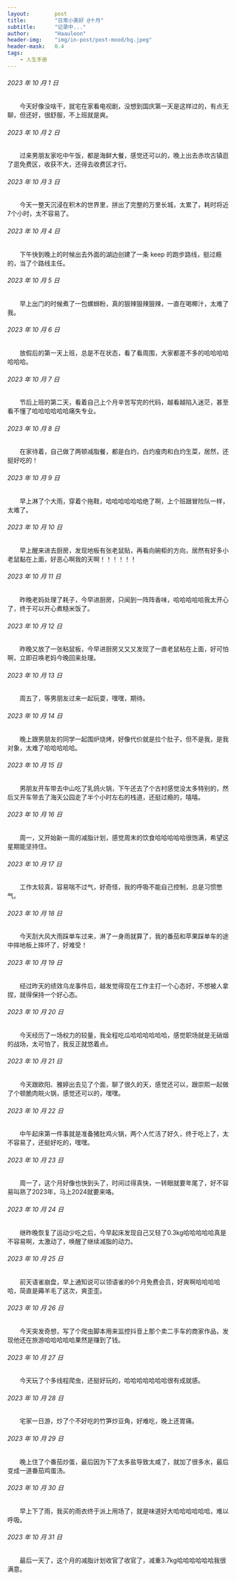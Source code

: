 ```yaml
---
layout:        post
title:         "日常小美好 @十月"
subtitle:      "记录中..."
author:        "Haauleon"
header-img:    "img/in-post/post-mood/bg.jpeg"
header-mask:   0.4
tags:
    - 人生手册
---
```


###### 2023 年 10 月 1 日
&emsp;&emsp;今天好像没啥干，就宅在家看电视剧，没想到国庆第一天是这样过的，有点无聊，但还好，很舒服，不上班就是爽。

###### 2023 年 10 月 2 日
&emsp;&emsp;过来男朋友家吃中午饭，都是海鲜大餐，感觉还可以的，晚上出去赤坎古镇逛了逛免费区，收获不大，还得去收费区才行。

###### 2023 年 10 月 3 日
&emsp;&emsp;今天一整天沉浸在积木的世界里，拼出了完整的万里长城，太累了，耗时将近7个小时，太不容易了。

###### 2023 年 10 月 4 日
&emsp;&emsp;下午快到晚上的时候出去外面的湖边创建了一条 keep 的跑步路线，挺过瘾的，当了个路线主任。

###### 2023 年 10 月 5 日
&emsp;&emsp;早上出门的时候煮了一包螺蛳粉，真的狠辣狠辣狠辣，一直在喝椰汁，太难了我。

###### 2023 年 10 月 6 日
&emsp;&emsp;放假后的第一天上班，总是不在状态，看了看周围，大家都差不多的哈哈哈哈哈哈哈。

###### 2023 年 10 月 7 日
&emsp;&emsp;节后上班的第二天，看着自己上个月辛苦写完的代码，越看越陷入迷茫，甚至看不懂了哈哈哈哈哈哈痛失专业。

###### 2023 年 10 月 8 日
&emsp;&emsp;在家待着，自己做了两顿减脂餐，都是白灼，白灼廋肉和白灼生菜，居然，还挺好吃的！

###### 2023 年 10 月 9 日
&emsp;&emsp;早上淋了个大雨，穿着个拖鞋，哈哈哈哈哈哈绝了啊，上个班跟冒险队一样，太难了。

###### 2023 年 10 月 10 日
&emsp;&emsp;早上醒来进去厨房，发现地板有张老鼠贴，再看向碗柜的方向，居然有好多小老鼠黏在上面，好恶心啊我的天啊！！！！！！

###### 2023 年 10 月 11 日
&emsp;&emsp;昨晚老妈处理了耗子，今早进厨房，只闻到一阵阵香味，哈哈哈哈哈我太开心了，终于可以开心煮糙米饭了。

###### 2023 年 10 月 12 日
&emsp;&emsp;昨晚又放了一张粘鼠板，今早进厨房又又又发现了一直老鼠粘在上面，好可怕啊，立即召唤老妈今晚回来处理。

###### 2023 年 10 月 13 日
&emsp;&emsp;周五了，等男朋友过来一起玩耍，嘿嘿，期待。

###### 2023 年 10 月 14 日
&emsp;&emsp;晚上跟男朋友的同学一起围炉烧烤，好像代价就是拉个肚子，但不是我，是我对象，太难了哈哈哈哈哈。

###### 2023 年 10 月 15 日
&emsp;&emsp;男朋友开车带去中山吃了乳鸽火锅，下午还去了个古村感觉没太多特别的，然后又开车带去了海天公园走了半个小时左右的栈道，还挺过瘾的，嘻嘻。

###### 2023 年 10 月 16 日
&emsp;&emsp;周一，又开始新一周的减脂计划，感觉周末的饮食哈哈哈哈哈很饱满，希望这星期能坚持住。

###### 2023 年 10 月 17 日
&emsp;&emsp;工作太较真，容易喘不过气，好奇怪，我的呼吸不能自己控制，总是习惯憋气。

###### 2023 年 10 月 18 日
&emsp;&emsp;今天刮大风大雨踩单车过来，淋了一身雨就算了，我的番茄和苹果踩单车的途中摔地板上摔坏了，好难受！

###### 2023 年 10 月 19 日
&emsp;&emsp;经过昨天的绩效乌龙事件后，越发觉得现在工作主打一个心态好，不想被人拿捏，就得保持一个好心态。

###### 2023 年 10 月 20 日
&emsp;&emsp;今天经历了一场权力的较量，我全程吃瓜哈哈哈哈哈哈，感觉职场就是无硝烟的战场，太可怕了，我反正就悠着点。

###### 2023 年 10 月 21 日
&emsp;&emsp;今天跟欧阳、雅婷出去见了个面，聊了很久的天，感觉还可以，跟崇熙一起做了个顿脆肉皖火锅，感觉还可以的，嘿嘿。

###### 2023 年 10 月 22 日
&emsp;&emsp;中午起床第一件事就是准备猪肚鸡火锅，两个人忙活了好久，终于吃上了，太不容易了，还挺好吃的，嘿嘿。

###### 2023 年 10 月 23 日
&emsp;&emsp;周一了，这个月好像也快到头了，时间过得真快，一转眼就要年尾了，好不容易叫熟了2023年，马上2024就要来咯。

###### 2023 年 10 月 24 日
&emsp;&emsp;继昨晚恢复了运动少吃之后，今早起床发现自己又轻了0.3kg哈哈哈哈哈真是不容易啊，太激动了，唤醒了继续减脂的动力。

###### 2023 年 10 月 25 日
&emsp;&emsp;前天语雀崩盘，早上通知说可以领语雀的6个月免费会员，好爽啊哈哈哈哈哈，简直是薅羊毛了这次，爽歪歪。

###### 2023 年 10 月 26 日
&emsp;&emsp;今天突发奇想，写了个爬虫脚本用来监控抖音上那个卖二手车的商家作品，发现他还在旅游哈哈哈哈哈果然是赚到了钱。

###### 2023 年 10 月 27 日
&emsp;&emsp;今天玩了个多线程爬虫，还挺好玩的，哈哈哈哈哈哈哈很有成就感。

###### 2023 年 10 月 28 日
&emsp;&emsp;宅家一日游，炒了个不好吃的竹笋炒豆角，好难吃，晚上还胃痛。

###### 2023 年 10 月 29 日
&emsp;&emsp;晚上住了个番茄炒蛋，最后因为下了太多盐导致太咸了，就加了很多水，最后变成一道番茄鸡蛋汤。

###### 2023 年 10 月 30 日
&emsp;&emsp;早上下了雨，我买的雨衣终于派上用场了，就是味道好大哈哈哈哈哈哈，难以呼吸。

###### 2023 年 10 月 31 日
&emsp;&emsp;最后一天了，这个月的减脂计划收官了收官了，减重3.7kg哈哈哈哈哈哈我很满意。